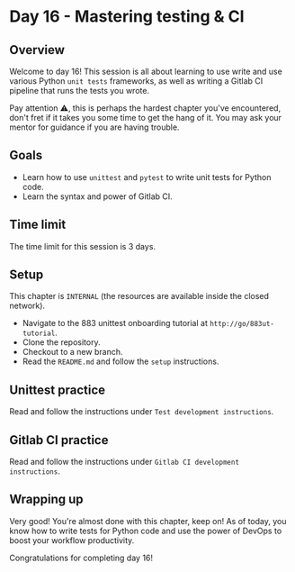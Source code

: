 # Day 16 - Mastering testing & CI

## Overview

Welcome to day 16! This session is all about learning to use write and use various Python `unit tests` frameworks, as well as writing a Gitlab CI pipeline that runs the tests you wrote.

Pay attention ⚠️, this is perhaps the hardest chapter you've encountered, don't fret if it takes you some time to get the hang of it. You may ask your mentor for guidance if you are having trouble.

## Goals

- Learn how to use `unittest` and `pytest` to write unit tests for Python code.
- Learn the syntax and power of Gitlab CI.

## Time limit

The time limit for this session is 3 days.

## Setup

This chapter is `INTERNAL` (the resources are available inside the closed network).

- Navigate to the 883 unittest onboarding tutorial at `http://go/883ut-tutorial`.
- Clone the repository.
- Checkout to a new branch.
- Read the `README.md` and follow the `setup` instructions.

## Unittest practice

Read and follow the instructions under `Test development instructions`.

## Gitlab CI practice

Read and follow the instructions under `Gitlab CI development instructions`.

## Wrapping up

Very good! You're almost done with this chapter, keep on! As of today, you know how to write tests for Python code and use the power of DevOps to boost your workflow productivity.

Congratulations for completing day 16!
